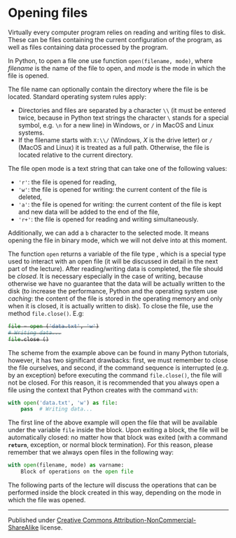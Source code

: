 # Opening files

Virtually every computer program relies on reading and writing files to disk. These can be files containing the current configuration of the program, as well as files containing data processed by the program.

In Python, to open a file one use function `open(filename, mode)`, where *filename* is the name of the file to open, and *mode* is the mode in which the file is opened.

The file name can optionally contain the directory where the file is be located. Standard operating system rules apply:

* Directories and files are separated by a character `\\` (it must be entered twice, because in Python text strings the character `\` stands for a special symbol, e.g. `\n` for a new line) in Windows, or `/` in MacOS and Linux systems.
* If the filename starts with `X:\\/` (Windows, *X* is the drive letter) or `/` (MacOS and Linux) it is treated as a full path. Otherwise, the file is located relative to the current directory.

The file open mode is a text string that can take one of the following values:

* `'r'`: the file is opened for reading,
* `'w'`: the file is opened for writing: the current content of the file is deleted,
* `'a'`: the file is opened for writing: the current content of the file is kept and new data will be added to the end of the file,
* `'r+'`: the file is opened for reading and writing simultaneously.

Additionally, we can add a `b` character to the selected mode. It means opening the file in binary mode, which we will not delve into at this moment.

The function `open` returns a variable of the file type , which is a special type used to interact with an open file (it will be discussed in detail in the next part of the lecture). After reading/writing data is completed, the file should be *closed*. It is necessary especially in the case of writing, because otherwise we have no guarantee that the data will be actually written to the disk (to increase the performance, Python and the operating system use *caching*: the content of the file is stored in the operating memory and only when it is closed, it is actually written to disk). To close the file, use the method `file.close()`. E.g:

<div style="text-decoration: line-through;" onmouseover="this.style.textDecoration='none'" onmouseout="this.style.textDecoration='line-through'">

```python
file = open ('data.txt', 'w')
# Writing data...
file.close ()
```
</div>

The scheme from the example above can be found in many Python tutorials, however, it has two significant drawbacks: first, we must remember to close the file ourselves, and second, if the command sequence is interrupted (e.g. by an exception) before executing the command `file.close()`, the file will not be closed. For this reason, it is recommended that you always open a file using the context that Python creates with the command `with`:

```python
with open('data.txt', 'w') as file:
    pass  # Writing data...
```
The first line of the above example will open the file that will be available under the variable `file` inside the block. Upon exiting a block, the file will be automatically closed: no matter how that block was exited (with a command **`return`**, exception, or normal block termination). For this reason, please remember that we always open files in the following way:

```python
with open(filename, mode) as varname:
    Block of operations on the open file
```

The following parts of the lecture will discuss the operations that can be performed inside the block created in this way, depending on the mode in which the file was opened.


<hr />
<p id="copyright">Published under <a class="external" rel="nofollow" href="https://creativecommons.org/licenses/by-nc-sa/4.0/">Creative Commons Attribution-NonCommercial-ShareAlike</a> license.</p>